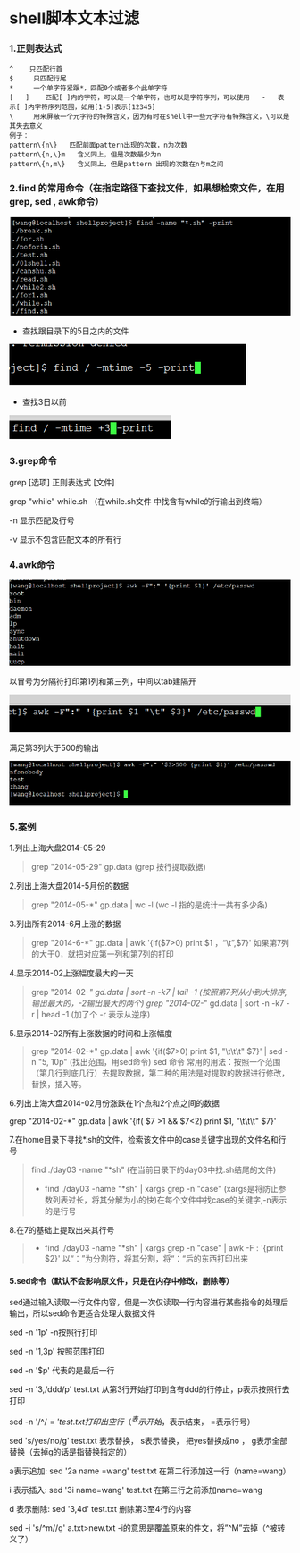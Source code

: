 # shell脚本文本过滤

### 1.正则表达式
```
^    只匹配行首
$     只匹配行尾
*     一个单字符紧跟*，匹配0个或者多个此单字符
[   ]    匹配[ ]内的字符，可以是一个单字符，也可以是字符序列，可以使用   -   表示[ ]内字符序列范围，如用[1-5]表示[12345]
\     用来屏蔽一个元字符的特殊含义，因为有时在shell中一些元字符有特殊含义，\可以是其失去意义
例子：
pattern\{n\}   匹配前面pattern出现的次数，n为次数
pattern\{n,\}m   含义同上，但是次数最少为n
pattern\{n,m\}   含义同上，但是pattern 出现的次数在n与m之间
```

### 2.find 的常用命令（在指定路径下查找文件，如果想检索文件，在用grep, sed , awk命令）

![](assets/markdown-img-paste-20180813171124353.png)

* 查找跟目录下的5日之内的文件

![](assets/markdown-img-paste-20180813171139266.png)

* 查找3日以前

![](assets/markdown-img-paste-20180813171203689.png)


### 3.grep命令
grep [选项] 正则表达式 [文件]

grep "while" while.sh （在while.sh文件 中找含有while的行输出到终端）

-n 显示匹配及行号

-v 显示不包含匹配文本的所有行

### 4.awk命令

![](assets/markdown-img-paste-20180813171324499.png)

以冒号为分隔符打印第1列和第三列，中间以tab建隔开

![](assets/markdown-img-paste-20180813171352703.png)

满足第3列大于500的输出

![](assets/markdown-img-paste-20180813171405305.png)


### 5.案例
1.列出上海大盘2014-05-29
> grep "2014-05-29"  gp.data   (grep  按行提取数据)

2.列出上海大盘2014-5月份的数据
> grep "2014-05-*" gp.data | wc -l   (wc  -l   指的是统计一共有多少条)

3.列出所有2014-6月上涨的数据
> grep "2014-6-*" gp.data  |  awk   '{if($7>0) print $1 ，“\t”,$7}'   如果第7列的大于0，就把对应第一列和第7列的打印

4.显示2014-02上涨幅度最大的一天
> grep "2014-02-*" gd.data | sort -n  -k7 | tail -1   (按照第7列从小到大排序,输出最大的，-2输出最大的两个)
> grep "2014-02-*" gd.data | sort -n  -k7  -r  | head   -1     (加了个  -r   表示从逆序)

5.显示2014-02所有上涨数据的时间和上涨幅度
> grep  "2014-02-*" gp.data | awk '{if($7>0) print $1, "\t\t\t"  $7}'  |  sed -n  "5, 10p"   (找出范围，用sed命令)
sed 命令 常用的用法：按照一个范围（第几行到底几行）去提取数据，第二种的用法是对提取的数据进行修改，替换，插入等。

6.列出上海大盘2014-02月份涨跌在1个点和2个点之间的数据

grep  "2014-02-*" gp.data | awk '{if( $7 >1 && $7<2) print $1, "\t\t\t"  $7}'


7.在home目录下寻找*.sh的文件，检索该文件中的case关键字出现的文件名和行号
> find  ./day03 -name "*sh"  (在当前目录下的day03中找.sh结尾的文件)
>* find  ./day03 -name "*sh"  |  xargs grep -n "case"     (xargs是将防止参数列表过长，将其分解为小的快)在每个文件中找case的关键字,-n表示的是行号

8.在7的基础上提取出来其行号
>* find  ./day03 -name "*sh"  |  xargs grep -n "case" | awk -F :  '{print $2}'    以“：”为分割符，将其分割，将“：“后的东西打印出来



#### 5.sed命令（默认不会影响原文件，只是在内存中修改，删除等）
  sed通过输入读取一行文件内容，但是一次仅读取一行内容进行某些指令的处理后输出，所以sed命令更适合处理大数据文件

sed  -n '1p'  -n按照行打印

sed  -n  '1,3p'   按照范围打印

sed  -n  '$p'   代表的是最后一行

sed -n '3,/ddd/p' test.txt    从第3行开始打印到含有ddd的行停止，p表示按照行去打印

sed -n '/^$/=' test.txt  打印出空行   （^表示开始，$表示结束， =表示行号）


sed  's/yes/no/g' test.txt      表示替换， s表示替换， 把yes替换成no ，  g表示全部替换（去掉g的话是指替换指定的）

a表示追加:
sed '2a name =wang' test.txt    在第二行添加这一行（name=wang）

i  表示插入:
sed '3i  name=wang'  test.txt  在第三行之前添加name=wang

d  表示删除:
sed '3,4d' test.txt     删除第3至4行的内容

sed  -i 's/^m//g'   a.txt>new.txt     -i的意思是覆盖原来的件文，将”^M”去掉（^被转义了）
